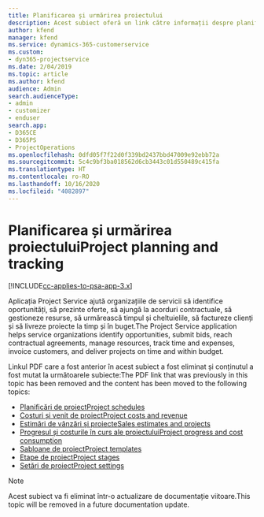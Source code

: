 ```yaml
---
title: Planificarea și urmărirea proiectului
description: Acest subiect oferă un link către informații despre planificare și urmărire în Project Service Automation.
author: kfend
manager: kfend
ms.service: dynamics-365-customerservice
ms.custom:
- dyn365-projectservice
ms.date: 2/04/2019
ms.topic: article
ms.author: kfend
audience: Admin
search.audienceType:
- admin
- customizer
- enduser
search.app:
- D365CE
- D365PS
- ProjectOperations
ms.openlocfilehash: 0dfd05f7f22d0f339bd2437bbd47009e92ebb72a
ms.sourcegitcommit: 5c4c9bf3ba018562d6cb3443c01d550489c415fa
ms.translationtype: HT
ms.contentlocale: ro-RO
ms.lasthandoff: 10/16/2020
ms.locfileid: "4082897"
---
```

# <a name="project-planning-and-tracking"></a><span data-ttu-id="950f4-103">Planificarea și urmărirea proiectului</span><span class="sxs-lookup"><span data-stu-id="950f4-103">Project planning and tracking</span></span>

[!INCLUDE[cc-applies-to-psa-app-3.x](../../includes/cc-applies-to-psa-app-3x.md)]

<span data-ttu-id="950f4-104">Aplicația Project Service ajută organizațiile de servicii să identifice oportunități, să prezinte oferte, să ajungă la acorduri contractuale, să gestioneze resurse, să urmărească timpul și cheltuielile, să factureze clienți și să livreze proiecte la timp și în buget.</span><span class="sxs-lookup"><span data-stu-id="950f4-104">The Project Service application helps service organizations identify opportunities, submit bids, reach contractual agreements, manage resources, track time and expenses, invoice customers, and deliver projects on time and within budget.</span></span> 

<span data-ttu-id="950f4-105">Linkul PDF care a fost anterior în acest subiect a fost eliminat și conținutul a fost mutat la următoarele subiecte:</span><span class="sxs-lookup"><span data-stu-id="950f4-105">The PDF link that was previously in this topic has been removed and the content has been moved to the following topics:</span></span>

- [<span data-ttu-id="950f4-106">Planificări de proiect</span><span class="sxs-lookup"><span data-stu-id="950f4-106">Project schedules</span></span>](../project-creating.md)
- [<span data-ttu-id="950f4-107">Costuri și venit de proiect</span><span class="sxs-lookup"><span data-stu-id="950f4-107">Project costs and revenue</span></span>](../project-estimating.md)
- [<span data-ttu-id="950f4-108">Estimări de vânzări și proiecte</span><span class="sxs-lookup"><span data-stu-id="950f4-108">Sales estimates and projects</span></span>](../project-leveraging.md)
- [<span data-ttu-id="950f4-109">Progresul și costurile în curs ale proiectului</span><span class="sxs-lookup"><span data-stu-id="950f4-109">Project progress and cost consumption</span></span>](../project-tracking.md)
- [<span data-ttu-id="950f4-110">Șabloane de proiect</span><span class="sxs-lookup"><span data-stu-id="950f4-110">Project templates</span></span>](../project-templates.md)
- [<span data-ttu-id="950f4-111">Etape de proiect</span><span class="sxs-lookup"><span data-stu-id="950f4-111">Project stages</span></span>](../project-stages.md)
- [<span data-ttu-id="950f4-112">Setări de proiect</span><span class="sxs-lookup"><span data-stu-id="950f4-112">Project settings</span></span>](../project-settings.md)

> [!NOTE]
> <span data-ttu-id="950f4-113">Acest subiect va fi eliminat într-o actualizare de documentație viitoare.</span><span class="sxs-lookup"><span data-stu-id="950f4-113">This topic will be removed in a future documentation update.</span></span> 
